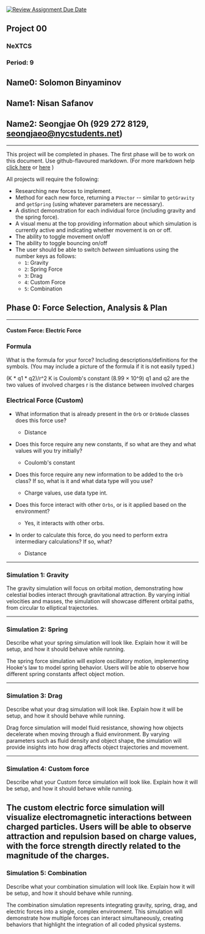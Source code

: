 [![Review Assignment Due Date](https://classroom.github.com/assets/deadline-readme-button-22041afd0340ce965d47ae6ef1cefeee28c7c493a6346c4f15d667ab976d596c.svg)](https://classroom.github.com/a/rXX1_Uiw)
## Project 00
### NeXTCS
### Period: 9
## Name0: Solomon Binyaminov
## Name1: Nisan Safanov
## Name2: Seongjae Oh (929 272 8129, seongjaeo@nycstudents.net)
---

This project will be completed in phases. The first phase will be to work on this document. Use github-flavoured markdown. (For more markdown help [click here](https://github.com/adam-p/markdown-here/wiki/Markdown-Cheatsheet) or [here](https://docs.github.com/en/get-started/writing-on-github/getting-started-with-writing-and-formatting-on-github/basic-writing-and-formatting-syntax) )

All projects will require the following:
- Researching new forces to implement.
- Method for each new force, returning a `PVector`  -- similar to `getGravity` and `getSpring` (using whatever parameters are necessary).
- A distinct demonstration for each individual force (including gravity and the spring force).
- A visual menu at the top providing information about which simulation is currently active and indicating whether movement is on or off.
- The ability to toggle movement on/off
- The ability to toggle bouncing on/off
- The user should be able to switch _between_ simluations using the number keys as follows:
  - `1`: Gravity
  - `2`: Spring Force
  - `3`: Drag
  - `4`: Custom Force
  - `5`: Combination


## Phase 0: Force Selection, Analysis & Plan
---------- 

#### Custom Force: Electric Force

### Formula
What is the formula for your force? Including descriptions/definitions for the symbols. (You may include a picture of the formula if it is not easily typed.)

(K * q1 * q2)/r^2
K is Coulomb's constant (8.99 × 10^9)
q1 and q2 are the two values of involved charges
r is the distance between involved charges

### Electrical Force (Custom)
- What information that is already present in the `Orb` or `OrbNode` classes does this force use?
  - Distance

- Does this force require any new constants, if so what are they and what values will you try initially?
  - Coulomb's constant

- Does this force require any new information to be added to the `Orb` class? If so, what is it and what data type will you use?
  - Charge values, use data type int.

- Does this force interact with other `Orbs`, or is it applied based on the environment?
  - Yes, it interacts with other orbs.

- In order to calculate this force, do you need to perform extra intermediary calculations? If so, what?
  - Distance

--- 

### Simulation 1: Gravity
The gravity simulation will focus on orbital motion, demonstrating how celestial bodies interact through gravitational attraction. By varying initial velocities and masses, the simulation will showcase different orbital paths, from circular to elliptical trajectories.

--- 

### Simulation 2: Spring
Describe what your spring simulation will look like. Explain how it will be setup, and how it should behave while running.

The spring force simulation will explore oscillatory motion, implementing Hooke's law to model spring behavior. Users will be able to observe how different spring constants affect object motion.

--- 

### Simulation 3: Drag
Describe what your drag simulation will look like. Explain how it will be setup, and how it should behave while running.

Drag force simulation will model fluid resistance, showing how objects decelerate when moving through a fluid environment. By varying parameters such as fluid density and object shape, the simulation will provide insights into how drag affects object trajectories and movement.

--- 

### Simulation 4: Custom force
Describe what your Custom force simulation will look like. Explain how it will be setup, and how it should behave while running.

The custom electric force simulation will visualize electromagnetic interactions between charged particles. Users will be able to observe attraction and repulsion based on charge values, with the force strength directly related to the magnitude of the charges.
--- 

### Simulation 5: Combination
Describe what your combination simulation will look like. Explain how it will be setup, and how it should behave while running.

The combination simulation represents integrating gravity, spring, drag, and electric forces into a single, complex environment. This simulation will demonstrate how multiple forces can interact simultaneously, creating  behaviors that highlight the integration of all coded physical systems.

